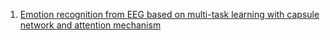 1. [Emotion recognition from EEG based on multi-task learning with capsule network and attention mechanism](https://www.sciencedirect.com/science/article/abs/pii/S0010482522000956?dgcid=raven_sd_recommender_email)
